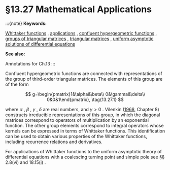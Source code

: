 # §13.27 Mathematical Applications

:::{note}
**Keywords:**

[Whittaker functions](http://dlmf.nist.gov/search/search?q=Whittaker%20functions) , [applications](http://dlmf.nist.gov/search/search?q=applications) , [confluent hypergeometric functions](http://dlmf.nist.gov/search/search?q=confluent%20hypergeometric%20functions) , [groups of triangular matrices](http://dlmf.nist.gov/search/search?q=groups%20of%20triangular%20matrices) , [triangular matrices](http://dlmf.nist.gov/search/search?q=triangular%20matrices) , [uniform asymptotic solutions of differential equations](http://dlmf.nist.gov/search/search?q=uniform%20asymptotic%20solutions%20of%20differential%20equations)

**See also:**

Annotations for Ch.13
:::

Confluent hypergeometric functions are connected with representations of the group of third-order triangular matrices. The elements of this group are of the form


<a id="E1"></a>
$$
g=\begin{pmatrix}1&\alpha&\beta\\
0&\gamma&\delta\\
0&0&1\end{pmatrix}, \tag{13.27.1}
$$

where $\alpha$ , $\beta$ , $\gamma$ , $\delta$ are real numbers, and $\gamma>0$ . Vilenkin ([1968](./bib/V.html#bib2334 "Special Functions and the Theory of Group Representations"), Chapter 8) constructs irreducible representations of this group, in which the diagonal matrices correspond to operators of multiplication by an exponential function. The other group elements correspond to integral operators whose kernels can be expressed in terms of Whittaker functions. This identification can be used to obtain various properties of the Whittaker functions, including recurrence relations and derivatives.

For applications of Whittaker functions to the uniform asymptotic theory of differential equations with a coalescing turning point and simple pole see §§ 2.8(vi) and 18.15(i) .
